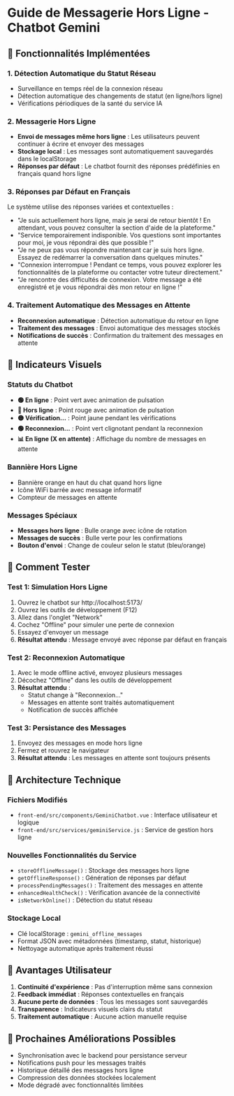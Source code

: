 # Guide de Messagerie Hors Ligne - Chatbot Gemini

## 🚀 Fonctionnalités Implémentées

### 1. **Détection Automatique du Statut Réseau**
- Surveillance en temps réel de la connexion réseau
- Détection automatique des changements de statut (en ligne/hors ligne)
- Vérifications périodiques de la santé du service IA

### 2. **Messagerie Hors Ligne**
- **Envoi de messages même hors ligne** : Les utilisateurs peuvent continuer à écrire et envoyer des messages
- **Stockage local** : Les messages sont automatiquement sauvegardés dans le localStorage
- **Réponses par défaut** : Le chatbot fournit des réponses prédéfinies en français quand hors ligne

### 3. **Réponses par Défaut en Français**
Le système utilise des réponses variées et contextuelles :
- "Je suis actuellement hors ligne, mais je serai de retour bientôt ! En attendant, vous pouvez consulter la section d'aide de la plateforme."
- "Service temporairement indisponible. Vos questions sont importantes pour moi, je vous répondrai dès que possible !"
- "Je ne peux pas vous répondre maintenant car je suis hors ligne. Essayez de redémarrer la conversation dans quelques minutes."
- "Connexion interrompue ! Pendant ce temps, vous pouvez explorer les fonctionnalités de la plateforme ou contacter votre tuteur directement."
- "Je rencontre des difficultés de connexion. Votre message a été enregistré et je vous répondrai dès mon retour en ligne !"

### 4. **Traitement Automatique des Messages en Attente**
- **Reconnexion automatique** : Détection automatique du retour en ligne
- **Traitement des messages** : Envoi automatique des messages stockés
- **Notifications de succès** : Confirmation du traitement des messages en attente

## 🎨 Indicateurs Visuels

### Statuts du Chatbot
- **🟢 En ligne** : Point vert avec animation de pulsation
- **🔴 Hors ligne** : Point rouge avec animation de pulsation
- **🟡 Vérification...** : Point jaune pendant les vérifications
- **🟢 Reconnexion...** : Point vert clignotant pendant la reconnexion
- **📊 En ligne (X en attente)** : Affichage du nombre de messages en attente

### Bannière Hors Ligne
- Bannière orange en haut du chat quand hors ligne
- Icône WiFi barrée avec message informatif
- Compteur de messages en attente

### Messages Spéciaux
- **Messages hors ligne** : Bulle orange avec icône de rotation
- **Messages de succès** : Bulle verte pour les confirmations
- **Bouton d'envoi** : Change de couleur selon le statut (bleu/orange)

## 🧪 Comment Tester

### Test 1: Simulation Hors Ligne
1. Ouvrez le chatbot sur http://localhost:5173/
2. Ouvrez les outils de développement (F12)
3. Allez dans l'onglet "Network" 
4. Cochez "Offline" pour simuler une perte de connexion
5. Essayez d'envoyer un message
6. **Résultat attendu** : Message envoyé avec réponse par défaut en français

### Test 2: Reconnexion Automatique
1. Avec le mode offline activé, envoyez plusieurs messages
2. Décochez "Offline" dans les outils de développement
3. **Résultat attendu** : 
   - Statut change à "Reconnexion..."
   - Messages en attente sont traités automatiquement
   - Notification de succès affichée

### Test 3: Persistance des Messages
1. Envoyez des messages en mode hors ligne
2. Fermez et rouvrez le navigateur
3. **Résultat attendu** : Les messages en attente sont toujours présents

## 🔧 Architecture Technique

### Fichiers Modifiés
- `front-end/src/components/GeminiChatbot.vue` : Interface utilisateur et logique
- `front-end/src/services/geminiService.js` : Service de gestion hors ligne

### Nouvelles Fonctionnalités du Service
- `storeOfflineMessage()` : Stockage des messages hors ligne
- `getOfflineResponse()` : Génération de réponses par défaut
- `processPendingMessages()` : Traitement des messages en attente
- `enhancedHealthCheck()` : Vérification avancée de la connectivité
- `isNetworkOnline()` : Détection du statut réseau

### Stockage Local
- Clé localStorage : `gemini_offline_messages`
- Format JSON avec métadonnées (timestamp, statut, historique)
- Nettoyage automatique après traitement réussi

## 🎯 Avantages Utilisateur

1. **Continuité d'expérience** : Pas d'interruption même sans connexion
2. **Feedback immédiat** : Réponses contextuelles en français
3. **Aucune perte de données** : Tous les messages sont sauvegardés
4. **Transparence** : Indicateurs visuels clairs du statut
5. **Traitement automatique** : Aucune action manuelle requise

## 🚀 Prochaines Améliorations Possibles

- Synchronisation avec le backend pour persistance serveur
- Notifications push pour les messages traités
- Historique détaillé des messages hors ligne
- Compression des données stockées localement
- Mode dégradé avec fonctionnalités limitées
